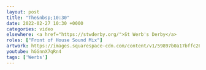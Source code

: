 ```yaml
---
layout: post
title: "The&nbsp;10:30"
date: 2022-02-27 10:30 +0000
categories: video
elsewhere: <a href="https://stwderby.org/">St Werb's Derby</a>
roles: ["Front of House Sound Mix"]
artwork: https://images.squarespace-cdn.com/content/v1/59897b0a17bffc269e4fec9b/1575027689741-23EFSM1EWOSUABC1BZVK/St+Werburgh%27s+Logo+-+White-Trans.png?format=1500w
youtube: hGGnnX7qRn4
tags: ['Werbs']
---
```

